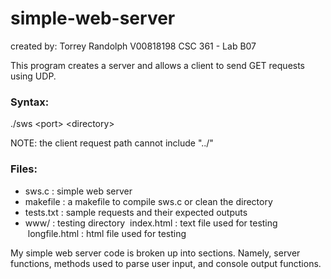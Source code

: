 # simple-web-server
created by: Torrey Randolph
            V00818198
            CSC 361 - Lab B07

This program creates a server and allows a client to send GET requests using UDP.

### Syntax:
  ./sws \<port\> \<directory\>

NOTE: the client request path cannot include "../"

### Files:
 - sws.c :		simple web server
 - makefile : 	a makefile to compile sws.c or clean the directory
 - tests.txt :	sample requests and their expected outputs
 - www/ :		testing directory
&nbsp;index.html : 	text file used for testing
&nbsp;longfile.html : html file used for testing
            
My simple web server code is broken up into sections. Namely, server functions, methods used to parse user input, and console output functions.